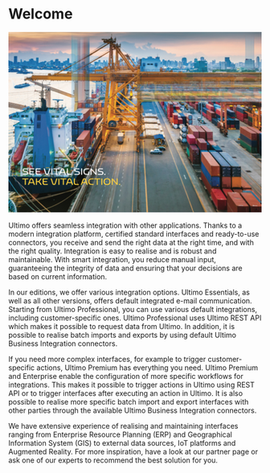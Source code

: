 # Welcome

![](.gitbook/assets/frontpage_image.jpg)

Ultimo offers seamless integration with other applications. Thanks to a modern integration platform, certified standard interfaces and ready-to-use connectors, you receive and send the right data at the right time, and with the right quality. Integration is easy to realise and is robust and maintainable. With smart integration, you reduce manual input, guaranteeing the integrity of data and ensuring that your decisions are based on current information.

In our editions, we offer various integration options. Ultimo Essentials, as well as all other versions, offers default integrated e-mail communication. Starting from Ultimo Professional, you can use various default integrations, including customer-specific ones. Ultimo Professional uses Ultimo REST API which makes it possible to request data from Ultimo. In addition, it is possible to realise batch imports and exports by using default Ultimo Business Integration connectors.

If you need more complex interfaces, for example to trigger customer-specific actions, Ultimo Premium has everything you need. Ultimo Premium and Enterprise enable the configuration of more specific workflows for integrations. This makes it possible to trigger actions in Ultimo using REST API or to trigger interfaces after executing an action in Ultimo. It is also possible to realise more specific batch import and export interfaces with other parties through the available Ultimo Business Integration connectors.

We have extensive experience of realising and maintaining interfaces ranging from Enterprise Resource Planning \(ERP\) and Geographical Information System \(GIS\) to external data sources, IoT platforms and Augmented Reality. For more inspiration, have a look at our partner page or ask one of our experts to recommend the best solution for you.

